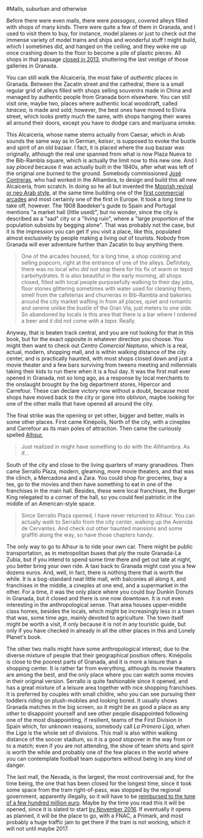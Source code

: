 #Malls, suburban and otherwise

Before there were even malls, there were *passages*, covered alleys filled with shops of many kinds. There were quite a few of them in Granada, and I used to visit them to buy, for instance, model planes or just to check out the immense variety of model trains and ships and wonderful stuff I might build, which I sometimes did, and hanged on the ceiling, and they woke me up once crashing down to the floor to become a pile of plastic pieces. All shops in that passage [closed in 2013](http://granadaimedia.com/la-decadencia-de-la-galeria-de-ganivet/), shuttering the last vestige of those galleries in Granada. 

You can still walk the Alcaicería, the most fake of *authentic* places
in Granada. Between the Zacatín street and the cathedral, there is a
small regular grid of alleys filled with shops selling souvenirs made
in China and managed by authentic people from Granada born
elsewhere. You can still visit one, maybe two, places where authentic
local woodcraft, called *taracea*, is made and sold; however, the best
ones have moved to Elvira street, which looks pretty much the same,
with shops hanging their wares all around their doors, except you have
to dodge cars and marijuana smoke. 

This Alcaicería, whose name stems actually from Caesar, which in Arab
sounds the same way as in German, *kaiser*, is supposed to evoke the
bustle and spirit of an old bazaar. I fact, it is placed where the
*suq* bazaar was originally, although the real one spanned from what
is now Plaza Nueva to the Bib-Rambla square, which is actually the
limit now to this new one. And I say *placed* because it was actually
built in the 1840s, after what was left of the original one burned to
the ground. Somebody commissioned
[José Contreras](http://www.ugr.es/~compoarq/compoarq_archivos/profesores/jmbarrios_archivos/Mis%20publicaciones%20PDF/2010-Jose_Contreras_pionero_arquitectura_neoarabe-JMBarriosRozua.pdf),
who had worked in the Alhambra, to design and build this all new
Alcaicería, from scratch. In doing so he all but invented the
[Moorish revival or neo Arab style](https://en.wikipedia.org/wiki/Moorish_Revival_architecture),
at the same time building one of the [first commercial arcades](https://en.wikipedia.org/wiki/Shopping_mall#Development_of_shopping_areas_and_building_types)
and most certainly one of the first in Europe. It took a long time to
take off, however. The 1908 Baedeker's guide to Spain and Portugal
mentions "a market hall (little used)", but no wonder, since the city
is described as a "sad" city or a "living ruin", where a "large
proportion of the population subsists by begging alone". That was
probably not the case, but it is the impression you can get if you
visit a place, like this, populated almost exclusively by people
making a living out of tourists. Nobody from Granada will ever adventure further than Zacatín to buy anything there. 

>One of the arcades housed, for a long time, a shop cooking and
>selling popcorn, right at the entrance of one of the
>alleys. Definitely, there was no local who *did not* stop there for
>his fix of warm or tepid carbohydrates. It is also beautiful in the
>early morning, all shops closed, filled with local people
>purposefully walking to their day jobs, floor stones glittering
>sometimes with water used for cleaning them, smell from the
>cafeterias and churrerías in Bib-Rambla and bakeries around the city
>market wafting in from all places, quiet and romantic and serene
>unlike the bustle of the Gran Vía, just meters to one side. So
>abandoned by locals is this area that there is a bar where I ordered
>a beer and it did not come with a *tapa*. Really. 

Anyway, that is beaten track central, and you are not looking for
that in this book, but for the exact opposite in whatever direction
you choose. You might then want to check out
*Centro Comercial Neptuno*, which is a real, actual, modern, shopping mall, and is within walking
distance of the city center, and is practically haunted, with most
shops closed down and just a movie theater and a few bars surviving
from tweens meeting and millennials taking their kids to run there
when it is a foul day. It was the first mall ever opened in Granada,
not so long ago, as a response by local merchants to the onslaught
brought by the big department stores, Hipercor and Carrefour. These
can declare victory now without a doubt, because most shops have moved
back to the city or gone into oblivion, maybe looking for one of the
other malls that have opened all around the city. 

The final strike was the opening or yet other, bigger and better,
malls in some other places. First came Kinépolis, North of the city,
with a cineplex and Carrefour as its main poles of attraction. Then
came the curiously spelled [Alhsur](http://www.alhsur.com/),

>Just realized in might have something to do with the *Alh*hambra. As if...

South of the city and close to the
living quarters of many granadinos. Then came Serrallo Plaza, modern,
gleaming, more movie theaters, and that was the clinch, a Mercadona
and a Zara. You could shop for groceries, buy a tee, go to the movies
and then have something to eat in one of the franchises in the main
hall. Besides, these were local franchises, the Burger King relegated
to a corner of the hall, so you could feel patriotic in the middle of
an American-style space. 

>Since Serrallo Plaza opened, I have never returned to Alhsur. You can
>actually *walk* to Serrallo from the city center, walking up the
>Avenida de Cervantes. And check out other
>haunted mansions and some graffiti along the way, so have those
>chapters handy. 

The only way to go to Alhsur is to ride your own car. There might be
public transportation, as in metropolitan buses that ply the route
Granada-La Zubia, but if you intend to spend some time there and get
out late at night, you better bring your own ride. A taxi back to
Granada might cost you a few dozens euros. And, well, in fact, there
is nothing there that is worth the while. It is a bog-standard neat
little mall, with balconies all along it, and franchises in the
middle, a cineplex at one end, and a supermarket in the other. For a
time, it was the only place where you could buy Dunkin Donuts in
Granada, but it closed and there is one now downtown. It is not even
interesting in the anthropological sense. That area houses
upper-middle class homes, besides the locals, which might be
increasingly less in a town that was, some time ago, mainly devoted to
agriculture. The town itself might be worth a visit, if only because
it is not in any touristic guide, but only if you have checked in
already in all the other places in this and Lonely Planet's book.

The other two malls might have some anthropological interest, due to
the diverse mixture of people that their geographical position
offers. Kinépolis is close to the poorest parts of Granada, and it is
more a leisure than a shopping center. It is rather far from
everything, although its movie theaters are among the best, and the
only place where you can watch some movies in their original
version. Serrallo is quite fashionable since it opened, and has a
great mixture of a leisure area together with nice shopping
franchises. It is preferred by couples with small childre, who you can
see pursuing their toddlers riding on plush-mobiles and looking
bored. It usually shows Granada matches in the big screen, so it might
be as good a place as any other to disappoint yourself and see other
people disappointed following one of the most disappointing, if
resilient, teams of the First Division in Spain which, for unknown
reasons, somebody call *La Primera Liga*, when the *Liga* is the whole
set of divisions. This mall is also within walking distance of the
soccer stadium, so it is a good stopover in the way from or to a
match; even if you are not attending, the show of team shirts and spirit
is worth the while and probably one of the few places in the world
where you can contemplate football team supporters without being in
any kind of danger.

The last mall, the Nevada, is the largest, the most controversial and, for the time
being, the one that has been closed for the longest time, since it
took some space from the tram right-of-pass, was stopped by the
regional government, apparently illegally, so it will have to be
[reimbursed to the tune of a few hundred million euro](http://www.elmundo.es/andalucia/2016/07/15/578931c7268e3edd6b8b46b0.html). Maybe
by the time you read this it will be opened, since it is slated to
start
[by November 2016](http://www.granadadigital.es/el-centro-comercial-nevada-tiene-prevista-su-apertura-el-11-de-noviembre/). If
eventually it opens as planned, it will be the place to go, with a
FNAC, a Primark, and most probably a huge traffic jam to get there if
the tram is not working, which it will not until maybe 2017. 

